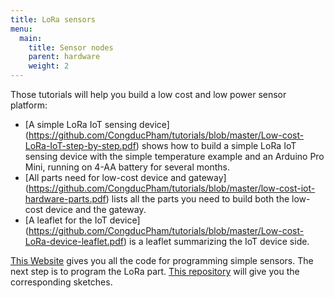 ```yaml
---
title: LoRa sensors
menu:
  main:
    title: Sensor nodes 
    parent: hardware
    weight: 2
---
```


Those tutorials will help you build a low cost and low power sensor platform:

- [A simple LoRa IoT sensing device] (https://github.com/CongducPham/tutorials/blob/master/Low-cost-LoRa-IoT-step-by-step.pdf) shows how to build a simple LoRa IoT sensing device with the simple temperature example and an Arduino Pro Mini, running on 4-AA battery for several months.
- [All parts need for low-cost device and gateway] (https://github.com/CongducPham/tutorials/blob/master/low-cost-iot-hardware-parts.pdf) lists all the parts you need to build both the low-cost device and the gateway.
- [A leaflet for the IoT device] (https://github.com/CongducPham/tutorials/blob/master/Low-cost-LoRa-device-leaflet.pdf) is a leaflet summarizing the IoT device side.

[This Website](http://cpham.perso.univ-pau.fr/LORA/WAZIUP/Waziup_Sensor_Tutorial/index.html) gives you all the code for programming simple sensors.
The next step is to program the LoRa part.
[This repository](https://github.com/CongducPham/LowCostLoRaGw/tree/master/Arduino) will give you the corresponding sketches.
